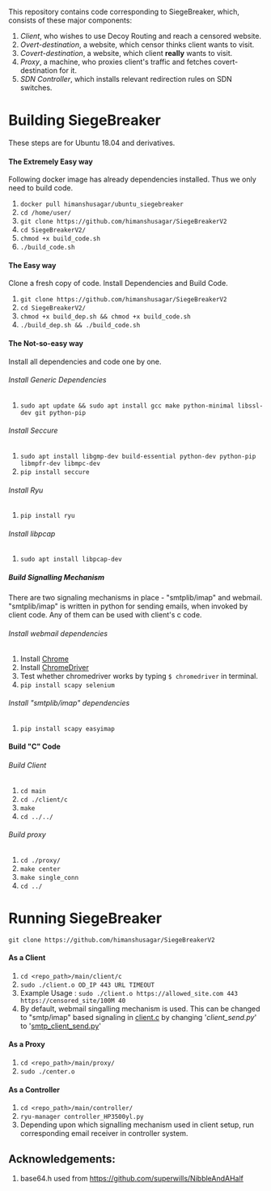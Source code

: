 This repository contains code corresponding to SiegeBreaker, which, consists of these major components:
1. _Client_, who wishes to use Decoy Routing and reach a censored website.
2. _Overt-destination_, a website, which censor thinks client wants to visit.
3. _Covert-destination_, a website, which client **really** wants to visit.
4. _Proxy_, a machine, who proxies client's traffic and fetches covert-destination for it.
5. _SDN Controller_, which installs relevant redirection rules on SDN switches.
                                                             
                                                              
# Building SiegeBreaker
These steps are for Ubuntu 18.04 and derivatives. 
#### The Extremely Easy way
Following docker image has already dependencies installed. Thus we only need to build code.
1. `docker pull himanshusagar/ubuntu_siegebreaker`
2. `cd /home/user/`
3. `git clone https://github.com/himanshusagar/SiegeBreakerV2`
4. `cd SiegeBreakerV2/`
5. `chmod +x build_code.sh`
6. `./build_code.sh`

#### The Easy way
Clone a fresh copy of code. Install Dependencies and Build Code. 
1. `git clone https://github.com/himanshusagar/SiegeBreakerV2`
2. `cd SiegeBreakerV2/`
3. `chmod +x build_dep.sh && chmod +x build_code.sh`
4. `./build_dep.sh && ./build_code.sh`

#### The Not-so-easy way

Install all dependencies and code one by one.
###### Install Generic Dependencies
1. `sudo apt update && sudo apt install gcc make python-minimal libssl-dev git python-pip`
###### Install Seccure
1. `sudo apt install libgmp-dev build-essential python-dev python-pip libmpfr-dev libmpc-dev`
2. `pip install seccure`
###### Install Ryu
1. `pip install ryu`
###### Install libpcap
1. `sudo apt install libpcap-dev`

##### Build Signalling Mechanism
There are two signaling mechanisms in place - "smtplib/imap" and webmail. "smtplib/imap" is written in python for sending emails, when invoked by client code. Any of them can be used with client's c code.

###### Install webmail dependencies
1. Install [Chrome](https://www.google.com/chrome/)
2. Install [ChromeDriver](https://sites.google.com/a/chromium.org/chromedriver/)
3. Test whether chromedriver works by typing `$ chromedriver` in terminal.
4. `pip install scapy selenium`

###### Install "smtplib/imap" dependencies
1. `pip install scapy easyimap`

#### Build "C" Code
###### Build Client
1. `cd main`
2. `cd ./client/c`
3. `make`
4. `cd ../../`
###### Build proxy
1. `cd ./proxy/`
2. `make center`
3. `make single_conn`
4. `cd ../`

                                      
# Running SiegeBreaker
`git clone https://github.com/himanshusagar/SiegeBreakerV2`
#### As a Client
1. `cd <repo_path>/main/client/c`
2. `sudo ./client.o OD_IP 443 URL TIMEOUT`
3. Example Usage : `sudo ./client.o https://allowed_site.com 443 https://censored_site/100M 40`
4. By default, webmail singalling mechanism is used. This can be changed to "smtp/imap" based signaling in [client.c](https://github.com/himanshusagar/SiegeBreakerV2/blob/master/main/client/c/client.c#L155) by changing '_client_send.py_' to '[smtp_client_send.py](https://github.com/himanshusagar/SiegeBreakerV2/blob/master/main/client/smtp/smtp_client_send.py)'


#### As a Proxy
1. `cd <repo_path>/main/proxy/`
2. `sudo ./center.o`

#### As a Controller
1. `cd <repo_path>/main/controller/`
2. `ryu-manager controller_HP3500yl.py`
3. Depending upon which signalling mechanism used in client setup, run corresponding email receiver in controller system.

## Acknowledgements:
1. base64.h used from https://github.com/superwills/NibbleAndAHalf
